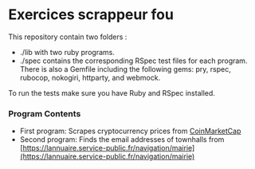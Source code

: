 Exercices scrappeur fou
=======================

This repository contain two  folders :
- ./lib with two ruby programs. 
- ./spec contains the corresponding RSpec test files for each program.
There is also a Gemfile including the following gems: pry, rspec, rubocop, nokogiri, httparty, and webmock.

To run the tests make sure you have Ruby and RSpec installed.

### Program Contents
- First program: Scrapes cryptocurrency prices from [CoinMarketCap](https://coinmarketcap.com/all/views/all/)
- Second program: Finds the email addresses of townhalls from [https://lannuaire.service-public.fr/navigation/mairie](https://lannuaire.service-public.fr/navigation/mairie) 

